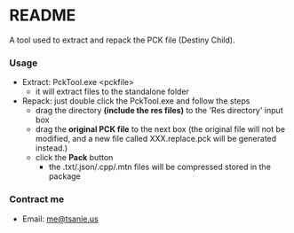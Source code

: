# README #

A tool used to extract and repack the PCK file (Destiny Child).

### Usage ###

* Extract: PckTool.exe \<pckfile\>
    * it will extract files to the standalone folder
* Repack: just double click the PckTool.exe and follow the steps
    * drag the directory **(include the res files)** to the 'Res directory' input box
    * drag the **original PCK file** to the next box (the original file will not be modified, and a new file called XXX.replace.pck will be generated instead.)
    * click the **Pack** button
        * the .txt/.json/.cpp/.mtn files will be compressed stored in the package

### Contract me ###

* Email: [me@tsanie.us](mailto:me@tsanie.us)